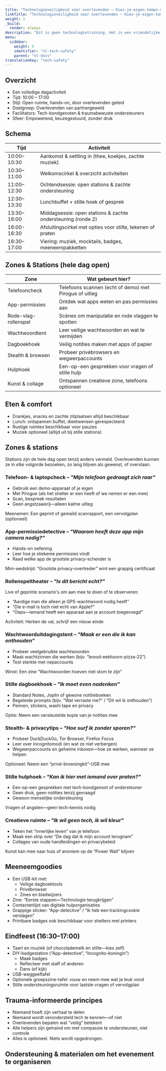 ```yaml
---
title: "Technologieveiligheid voor overlevenden – Kies-je-eigen-tempo-dag"
linkTitle: "Technologieveiligheid voor overlevenden – Kies-je-eigen-tempo-dag"
weight: 1
_build:
  render: always
description: "Dit is geen technologietraining. Het is een vriendelijke, kies-je-eigen-tempo-dag waar overlevenden tools kunnen ontdekken, vaardigheden leren en digitaal vertrouwen herstellen—op hun eigen voorwaarden. Of iemand nu zijn apparaat wil scannen, een stille vraag stellen of een strip tekenen over zijn minst favoriete app—deze dag biedt ruimte voor alles."
menu:
  sidebar:
    weight: 5
    identifier: "nl-tech-safety"
    parent: "nl-docs"
translationKey: "tech-safety"
---
```


## Overzicht  

- Een volledige dagactiviteit  
- Tijd: 10:00 – 17:00  
- Stijl: Open ruimte, hands-on, door overlevenden geleid  
- Doelgroep: Overlevenden van partnergeweld  
- Facilitators: Tech-bondgenoten & traumabewuste ondersteuners  
- Sfeer: Empowerend, keuzegestuurd, zonder druk  

## Schema  

| Tijd        | Activiteit                                                    |
|-------------|---------------------------------------------------------------|
| 10:00–10:30 | Aankomst & settling in (thee, koekjes, zachte muziek)         |
| 10:30–11:00 | Welkomscirkel & overzicht activiteiten                        |
| 11:00–12:30 | Ochtendsessie: open stations & zachte ondersteuning           |
| 12:30–13:30 | Lunchbuffet + stille hoek of gesprek                          |
| 13:30–16:00 | Middagsessie: open stations & zachte ondersteuning (ronde 2)  |
| 16:00-16:30 | Afsluitingscirkel met opties voor stilte, tekenen of praten  |
| 16:30–17:00 | Viering: muziek, mocktails, badges, meeneempakketten         |

## Zones & Stations (hele dag open)  

| Zone               | Wat gebeurt hier?                                    |
|--------------------|------------------------------------------------------|
| Telefooncheck      | Telefoons scannen (echt of demo) met Pirogue of uitleg |
| App-permissies     | Ontdek wat apps weten en pas permissies aan          |
| Rode-vlag-rollenspel | Scènes om manipulatie en rode vlaggen te spotten   |
| Wachtwoordtent     | Leer veilige wachtwoorden en wat te vermijden        |
| Dagboekhoek        | Veilig notities maken met apps of papier            |
| Stealth & browsen  | Probeer privébrowsers en wegwerpaccounts            |
| Hulphoek           | Een-op-een gesprekken voor vragen of stille hulp    |
| Kunst & collage    | Ontspannen creatieve zone, telefoons optioneel      |

## Eten & comfort  

* Drankjes, snacks en zachte zitplaatsen altijd beschikbaar  
* Lunch: ontspannen buffet, dieetwensen gerespecteerd  
* Rustige ruimtes beschikbaar voor pauzes  
* Muziek optioneel (altijd uit bij stille stations)  

## Zones & stations  

Stations zijn de hele dag open tenzij anders vermeld. Overlevenden kunnen ze in *elke* volgorde bezoeken, zo lang blijven als gewenst, of overslaan.  

### Telefoon- & laptopcheck – *"Mijn telefoon gedraagt zich raar"*  

* Gebruik een demo-apparaat of je eigen  
* Met Pirogue (als het shelter er een heeft of we nemen er een mee)  
* Scan, bespreek resultaten  
* Geen angstzaaierij—alleen kalme uitleg  

Meenemen: Een geprint of gemaild scanrapport, een vervolgplan (optioneel)  

### App-permissiedetective – *"Waarom heeft deze app mijn camera nodig?"*  

* Hands-on oefening  
* Leer hoe je stiekeme permissies vindt  
* Raad welke app de grootste privacy-schender is  

Mini-wedstrijd: “Grootste privacy-overtreder” wint een grappig certificaat  

### Rollenspeltheater – *"Is dit bericht echt?"*  

Live of geprinte scenario's om aan mee te doen of te observeren:  

* “Aardige man die alleen je GPS-wachtwoord nodig heeft”  
* “Die e-mail is toch niet echt van Apple?”  
* “Oeps—iemand heeft een apparaat aan je account toegevoegd”  

Activiteit: Herken de val, schrijf een nieuw einde  

### Wachtwoorduitdagingstent – *"Maak er een die ik kan onthouden"*  

* Probeer veelgebruikte wachtwoorden  
* Maak wachtzinnen die werken (bijv. “brood-eekhoorn-pizza-22”)  
* Test sterkte met nepaccounts  

Winst: Een zine “Wachtwoorden hoeven niet stom te zijn”  

### Stille dagboekhoek – *"Ik moet even nadenken"*  

* Standard Notes, Joplin of gewone notitieboeken  
* Begeleide prompts (bijv. “Wat verraste me?” / “Dit wil ik onthouden”)  
* Pennen, stickers, washi tape en privacy  

Optie: Neem een versleutelde kopie van je notities mee  

### Stealth- & privacytips – *"Hoe surf ik zonder sporen?"*  

* Probeer DuckDuckGo, Tor Browser, Firefox Focus  
* Leer over incognitomodi (en wat ze niet verbergen)  
* Wegwerpaccounts en geheime inboxen—hoe ze werken, wanneer ze helpen  

Optioneel: Neem een “privé-browsingkit”-USB mee  

### Stille hulphoek – *"Kan ik hier met iemand over praten?"*  

* Een-op-een gesprekken met tech-bondgenoot of ondersteuner  
* Geen druk, geen notities tenzij gevraagd  
* Gewoon menselijke ondersteuning  

Vragen of angsten—geen tech-kennis nodig  

### Creatieve ruimte – *"Ik wil geen tech, ik wil kleur"*  

* Teken het “innerlijke leven” van je telefoon  
* Maak een strip over “De dag dat ik mijn account terugnam”  
* Collages van oude handleidingen en privacybeleid  

Kunst kan mee naar huis of anoniem op de “Power Wall” blijven  

## Meeneemgoodies  

* Een USB-kit met:  
  * Veilige dagboektools  
  * Privébrowser  
  * Zines en bladwijzers  
* Zine: “Eerste stappen—Technologie terugkrijgen”  
* Contactenlijst van digitale hulporganisaties  
* Grappige sticker: “App-detective” / “Ik heb een trackingcookie verslagen”  
* Printbare badges ook beschikbaar voor shelters met printers  

## Eindfeest (16:30–17:00)  

* Taart en muziek (of chocolademelk en stilte—kies zelf)  
* DIY-badgestation (“App-detective”, “Incognito-koningin”)  
  * Maak badges  
  * Reflecteer met staff of anderen  
  * Dans (of kijk)  
* USB-weggeeftafel  
* Optionele groepszine-tafel: vouw en neem mee wat je leuk vond  
* Stille ondersteuningsruimte voor laatste vragen of vervolgplan  

## Trauma-informeerde principes  

* Niemand hoeft zijn verhaal te delen  
* Niemand wordt verondersteld tech te kennen—of niet  
* Overlevenden bepalen wat “veilig” betekent  
* Alle helpers zijn getraind om met compassie te ondersteunen, niet controle  
* Alles is optioneel. Niets wordt opgedrongen.  

## Ondersteuning & materialen om het evenement te organiseren  